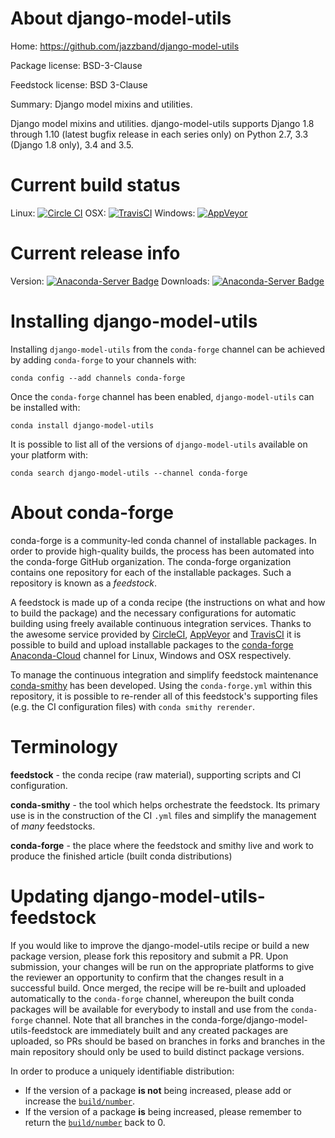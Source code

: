 About django-model-utils
========================

Home: https://github.com/jazzband/django-model-utils

Package license: BSD-3-Clause

Feedstock license: BSD 3-Clause

Summary: Django model mixins and utilities.

Django model mixins and utilities. django-model-utils supports Django 1.8 through 1.10 (latest bugfix release in each series only) on Python 2.7, 3.3 (Django 1.8 only), 3.4 and 3.5.

Current build status
====================

Linux: [![Circle CI](https://circleci.com/gh/conda-forge/django-model-utils-feedstock.svg?style=shield)](https://circleci.com/gh/conda-forge/django-model-utils-feedstock)
OSX: [![TravisCI](https://travis-ci.org/conda-forge/django-model-utils-feedstock.svg?branch=master)](https://travis-ci.org/conda-forge/django-model-utils-feedstock)
Windows: [![AppVeyor](https://ci.appveyor.com/api/projects/status/github/conda-forge/django-model-utils-feedstock?svg=True)](https://ci.appveyor.com/project/conda-forge/django-model-utils-feedstock/branch/master)

Current release info
====================
Version: [![Anaconda-Server Badge](https://anaconda.org/conda-forge/django-model-utils/badges/version.svg)](https://anaconda.org/conda-forge/django-model-utils)
Downloads: [![Anaconda-Server Badge](https://anaconda.org/conda-forge/django-model-utils/badges/downloads.svg)](https://anaconda.org/conda-forge/django-model-utils)

Installing django-model-utils
=============================

Installing `django-model-utils` from the `conda-forge` channel can be achieved by adding `conda-forge` to your channels with:

```
conda config --add channels conda-forge
```

Once the `conda-forge` channel has been enabled, `django-model-utils` can be installed with:

```
conda install django-model-utils
```

It is possible to list all of the versions of `django-model-utils` available on your platform with:

```
conda search django-model-utils --channel conda-forge
```


About conda-forge
=================

conda-forge is a community-led conda channel of installable packages.
In order to provide high-quality builds, the process has been automated into the
conda-forge GitHub organization. The conda-forge organization contains one repository
for each of the installable packages. Such a repository is known as a *feedstock*.

A feedstock is made up of a conda recipe (the instructions on what and how to build
the package) and the necessary configurations for automatic building using freely
available continuous integration services. Thanks to the awesome service provided by
[CircleCI](https://circleci.com/), [AppVeyor](http://www.appveyor.com/)
and [TravisCI](https://travis-ci.org/) it is possible to build and upload installable
packages to the [conda-forge](https://anaconda.org/conda-forge)
[Anaconda-Cloud](http://docs.anaconda.org/) channel for Linux, Windows and OSX respectively.

To manage the continuous integration and simplify feedstock maintenance
[conda-smithy](http://github.com/conda-forge/conda-smithy) has been developed.
Using the ``conda-forge.yml`` within this repository, it is possible to re-render all of
this feedstock's supporting files (e.g. the CI configuration files) with ``conda smithy rerender``.


Terminology
===========

**feedstock** - the conda recipe (raw material), supporting scripts and CI configuration.

**conda-smithy** - the tool which helps orchestrate the feedstock.
                   Its primary use is in the construction of the CI ``.yml`` files
                   and simplify the management of *many* feedstocks.

**conda-forge** - the place where the feedstock and smithy live and work to
                  produce the finished article (built conda distributions)


Updating django-model-utils-feedstock
=====================================

If you would like to improve the django-model-utils recipe or build a new
package version, please fork this repository and submit a PR. Upon submission,
your changes will be run on the appropriate platforms to give the reviewer an
opportunity to confirm that the changes result in a successful build. Once
merged, the recipe will be re-built and uploaded automatically to the
`conda-forge` channel, whereupon the built conda packages will be available for
everybody to install and use from the `conda-forge` channel.
Note that all branches in the conda-forge/django-model-utils-feedstock are
immediately built and any created packages are uploaded, so PRs should be based
on branches in forks and branches in the main repository should only be used to
build distinct package versions.

In order to produce a uniquely identifiable distribution:
 * If the version of a package **is not** being increased, please add or increase
   the [``build/number``](http://conda.pydata.org/docs/building/meta-yaml.html#build-number-and-string).
 * If the version of a package **is** being increased, please remember to return
   the [``build/number``](http://conda.pydata.org/docs/building/meta-yaml.html#build-number-and-string)
   back to 0.
